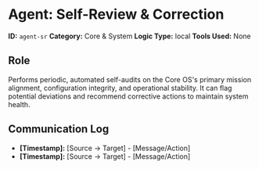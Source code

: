 # Agent: Self-Review & Correction

**ID:** `agent-sr`
**Category:** Core & System
**Logic Type:** local
**Tools Used:** None

## Role

Performs periodic, automated self-audits on the Core OS's primary mission alignment, configuration integrity, and operational stability. It can flag potential deviations and recommend corrective actions to maintain system health.

## Communication Log

*   **[Timestamp]:** [Source -> Target] - [Message/Action]
*   **[Timestamp]:** [Source -> Target] - [Message/Action]
